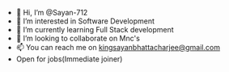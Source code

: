 - 👋 Hi, I’m @Sayan-712
- 👀 I’m interested in Software Development
- 🌱 I’m currently learning Full Stack development
- 💞️ I’m looking to collaborate on Mnc's
- 📫 You can reach me on kingsayanbhattacharjee@gmail.com
- Open for jobs(Immediate joiner)

<!---
Sayan-712/Sayan-712 is a ✨ special ✨ repository because its `README.md` (this file) appears on your GitHub profile.
You can click the Preview link to take a look at your changes.
--->
